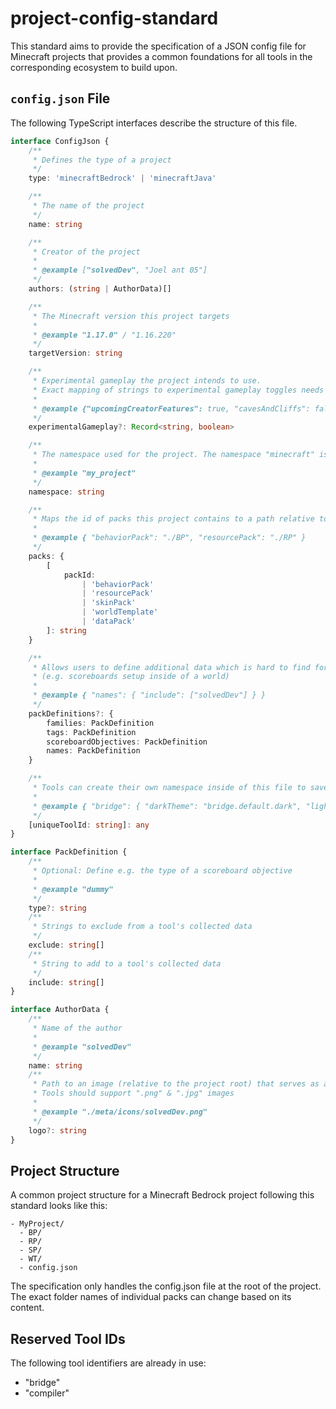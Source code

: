 # project-config-standard

This standard aims to provide the specification of a JSON config file for Minecraft projects that provides a common foundations for all tools in the corresponding ecosystem to build upon.

## `config.json` File

The following TypeScript interfaces describe the structure of this file.

```typescript
interface ConfigJson {
	/**
	 * Defines the type of a project
	 */
	type: 'minecraftBedrock' | 'minecraftJava'

	/**
	 * The name of the project
	 */
	name: string

	/**
	 * Creator of the project
	 *
	 * @example ["solvedDev", "Joel ant 05"]
	 */
	authors: (string | AuthorData)[]

	/**
	 * The Minecraft version this project targets
	 *
	 * @example "1.17.0" / "1.16.220"
	 */
	targetVersion: string

	/**
	 * Experimental gameplay the project intends to use.
	 * Exact mapping of strings to experimental gameplay toggles needs to be specified later.
	 *
	 * @example {"upcomingCreatorFeatures": true, "cavesAndCliffs": false}
	 */
	experimentalGameplay?: Record<string, boolean>

	/**
	 * The namespace used for the project. The namespace "minecraft" is not a valid string for this field.
	 *
	 * @example "my_project"
	 */
	namespace: string

	/**
	 * Maps the id of packs this project contains to a path relative to the config.json
	 *
	 * @example { "behaviorPack": "./BP", "resourcePack": "./RP" }
	 */
	packs: {
		[
			packId:
				| 'behaviorPack'
				| 'resourcePack'
				| 'skinPack'
				| 'worldTemplate'
				| 'dataPack'
		]: string
	}

	/**
	 * Allows users to define additional data which is hard to find for tools
	 * (e.g. scoreboards setup inside of a world)
	 *
	 * @example { "names": { "include": ["solvedDev"] } }
	 */
	packDefinitions?: {
		families: PackDefinition
		tags: PackDefinition
		scoreboardObjectives: PackDefinition
		names: PackDefinition
	}

	/**
	 * Tools can create their own namespace inside of this file to save tool specific data and settings
	 *
	 * @example { "bridge": { "darkTheme": "bridge.default.dark", "lightTheme": "bridge.default.light" } }
	 */
	[uniqueToolId: string]: any
}

interface PackDefinition {
	/**
	 * Optional: Define e.g. the type of a scoreboard objective
	 *
	 * @example "dummy"
	 */
	type?: string
	/**
	 * Strings to exclude from a tool's collected data
	 */
	exclude: string[]
	/**
	 * String to add to a tool's collected data
	 */
	include: string[]
}

interface AuthorData {
	/**
	 * Name of the author
	 *
	 * @example "solvedDev"
	 */
	name: string
	/**
	 * Path to an image (relative to the project root) that serves as an icon for this author. 
	 * Tools should support ".png" & ".jpg" images
	 *
	 * @example "./meta/icons/solvedDev.png"
	 */
	logo?: string
}
```

## Project Structure

A common project structure for a Minecraft Bedrock project following this standard looks like this:

```
- MyProject/
  - BP/
  - RP/
  - SP/
  - WT/
  - config.json
```

The specification only handles the config.json file at the root of the project. The exact folder names of individual packs can change based on its content.

## Reserved Tool IDs

The following tool identifiers are already in use:

-   "bridge"
-   "compiler"
